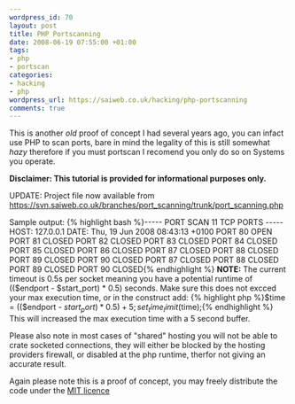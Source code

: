 ```yaml
--- 
wordpress_id: 70
layout: post
title: PHP Portscanning
date: 2008-06-19 07:55:00 +01:00
tags: 
- php
- portscan
categories: 
- hacking
- php
wordpress_url: https://saiweb.co.uk/hacking/php-portscanning
comments: true
---
```

This is another _old_ proof of concept I had several years ago, you can infact use PHP to scan ports, bare in mind the legality of this is still somewhat _hazy_ therefore if you must portscan I recomend you only do so on Systems you operate.

<strong>Disclaimer: This tutorial is provided for informational purposes only.</strong>

<strong></strong>

UPDATE: Project file now available from <a href="https://svn.saiweb.co.uk/branches/port_scanning/trunk/port_scanning.php">https://svn.saiweb.co.uk/branches/port_scanning/trunk/port_scanning.php</a>

Sample output:
{% highlight bash %}----- PORT SCAN 11 TCP PORTS -----
HOST: 127.0.0.1
DATE: Thu, 19 Jun 2008 08:43:13 +0100
PORT 80 OPEN
PORT 81 CLOSED
PORT 82 CLOSED
PORT 83 CLOSED
PORT 84 CLOSED
PORT 85 CLOSED
PORT 86 CLOSED
PORT 87 CLOSED
PORT 88 CLOSED
PORT 89 CLOSED
PORT 90 CLOSED
PORT 87 CLOSED
PORT 88 CLOSED
PORT 89 CLOSED
PORT 90 CLOSED{% endhighlight %}
<strong>NOTE:</strong> The current timeout is 0.5s per socket meaning you have a potential runtime of (($endport - $start_port) * 0.5) seconds. Make sure this does not excced your max execution time, or in the construct add:
{% highlight php %}$time = (($endport - $start_port) * 0.5) + 5;
set_time_limit($time);{% endhighlight %}
This will increased the max execution time with a 5 second buffer.

Please also note in most cases of "shared" hosting you will not be able to crate socketed connections, they will either be blocked by the hosting providers firewall, or disabled at the php runtime, therfor not giving an accurate result.

Again please note this is a proof of concept, you may freely distribute the code under the <a href="https://www.opensource.org/licenses/mit-license.php">MIT licence</a>
